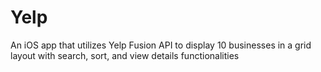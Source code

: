 # Yelp
An iOS app that utilizes Yelp Fusion API to display 10 businesses in a grid layout with search, sort, and view details functionalities
